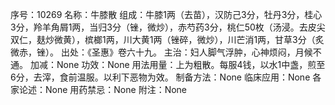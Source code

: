 序号：10269
名称：牛膝散
组成：牛膝1两（去苗），汉防己3分，牡丹3分，桂心3分，羚羊角屑1两，当归3分（锉，微炒），赤芍药3分，桃仁50枚（汤浸。去皮尖双仁，麸炒微黄），槟榔1两，川大黄1两（锉碎，微炒），川芒消1两，甘草3分（炙微赤，锉）。
出处：《圣惠》卷六十九。
主治：妇人脚气浮肿，心神烦闷，月候不通。
加减：None
功效：None
用法用量：上为粗散。每服4钱，以水1中盏，煎至6分，去滓，食前温服。以利下恶物为效。
制备方法：None
临床应用：None
各家论述：None
用药禁忌：None
附注：None
